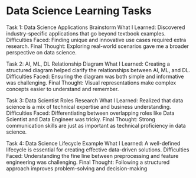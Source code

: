 # Data Science Learning Tasks

Task 1: Data Science Applications Brainstorm
What I Learned: Discovered industry-specific applications that go beyond textbook examples.
Difficulties Faced: Finding unique and innovative use cases required extra research.
Final Thought: Exploring real-world scenarios gave me a broader perspective on data science.

Task 2: AI, ML, DL Relationship Diagram
What I Learned: Creating a structured diagram helped clarify the relationships between AI, ML, and DL.
Difficulties Faced: Ensuring the diagram was both simple and informative was challenging.
Final Thought: Visual representations make complex concepts easier to understand and remember.

Task 3: Data Scientist Roles Research
What I Learned: Realized that data science is a mix of technical expertise and business understanding.
Difficulties Faced: Differentiating between overlapping roles like Data Scientist and Data Engineer was tricky.
Final Thought: Strong communication skills are just as important as technical proficiency in data science.

Task 4: Data Science Lifecycle Example
What I Learned: A well-defined lifecycle is essential for creating effective data-driven solutions.
Difficulties Faced: Understanding the fine line between preprocessing and feature engineering was challenging.
Final Thought: Following a structured approach improves problem-solving and decision-making
